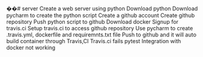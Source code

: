 ��# server
Create a web server using python
Download python
Download pycharm to create the python script
Create a github account
Create github repository
Push python script to github
Download docker
Signup for travis.ci
Setup travis.ci to access github repository
Use pycharm to create .travis.yml, dockerfile and requiremnts.txt file
Push to github and it will auto build container through Travis,CI
Travis.ci fails pytest 
Integration with docker not working

